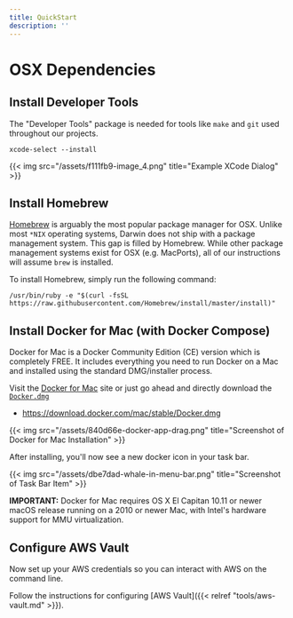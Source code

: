 ```yaml
---
title: QuickStart
description: ''
---
```


# OSX Dependencies

## Install Developer Tools

The "Developer Tools" package is needed for tools like `make` and `git` used throughout our projects.

```
xcode-select --install
```

{{< img src="/assets/f111fb9-image_4.png" title="Example XCode Dialog" >}}

## Install Homebrew

[Homebrew](https://brew.sh/) is arguably the most popular package manager for OSX. Unlike most `*NIX` operating systems, Darwin does not ship with a package management system. This gap is filled by Homebrew. While other package management systems exist for OSX (e.g. MacPorts), all of our instructions will assume `brew` is installed.

To install Homebrew, simply run the following command:

```
/usr/bin/ruby -e "$(curl -fsSL https://raw.githubusercontent.com/Homebrew/install/master/install)"
```

## Install Docker for Mac (with Docker Compose)

Docker for Mac is a Docker Community Edition (CE) version which is completely FREE. It includes everything you need to run Docker on a Mac and installed using the standard DMG/installer process.

Visit the [Docker for Mac](https://docs.docker.com/docker-for-mac/install/) site or just go ahead and directly download the [`Docker.dmg`](https://download.docker.com/mac/stable/Docker.dmg)

- <https://download.docker.com/mac/stable/Docker.dmg>

{{< img src="/assets/840d66e-docker-app-drag.png" title="Screenshot of Docker for Mac Installation" >}}

After installing, you'll now see a new docker icon in your task bar.

{{< img src="/assets/dbe7dad-whale-in-menu-bar.png" title="Screenshot of Task Bar Item" >}}

**IMPORTANT:** Docker for Mac requires OS X El Capitan 10.11 or newer macOS release running on a 2010 or newer Mac, with Intel's hardware support for MMU virtualization.

## Configure AWS Vault

Now set up your AWS credentials so you can interact with AWS on the command line.

Follow the instructions for configuring [AWS Vault]({{< relref "tools/aws-vault.md" >}}).

